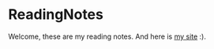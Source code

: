 # ReadingNotes
Welcome, these are my reading notes.
And here is [my site](https://leon1s.top/ "西窗烛") :).
